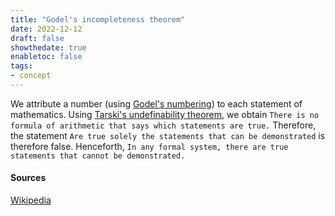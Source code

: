 ```yaml
---
title: "Godel's incompleteness theorem"
date: 2022-12-12
draft: false
showthedate: true
enabletoc: false
tags:
- concept
---
```


We attribute a number (using [Godel's numbering](concept/Godel's%20numbering.md)) to each statement of mathematics. Using [Tarski's undefinability theorem](concept/Tarski's%20undefinability%20theorem.md), we obtain 
```There is no formula of arithmetic that says which statements are true.``` Therefore, the statement  ```Are true solely the statements that can be demonstrated``` is therefore false. 
Henceforth,  ```In any formal system, there are true statements that cannot be demonstrated.```

#### Sources

[Wikipedia](https://en.wikipedia.org/wiki/G%C3%B6del%27s_incompleteness_theorems)

